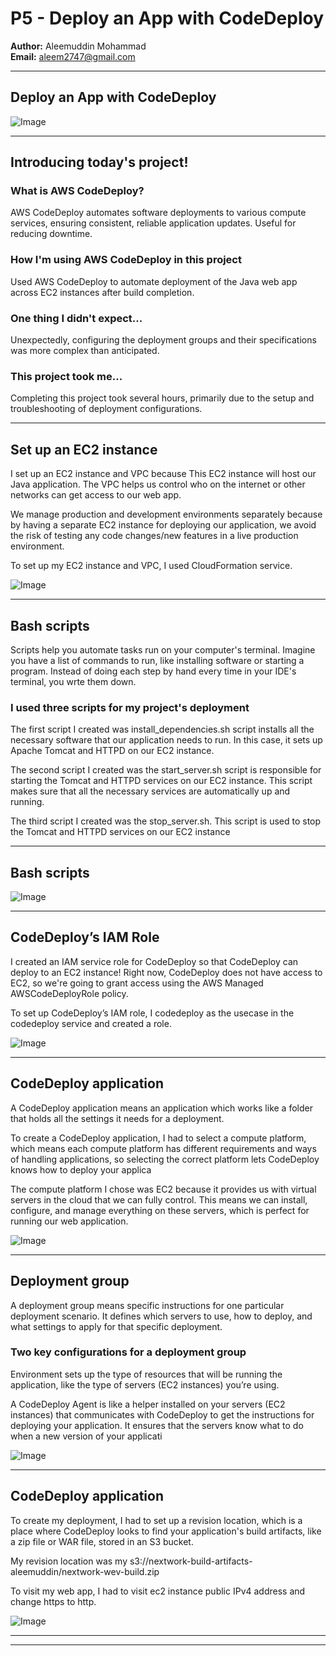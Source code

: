 
# P5 - Deploy an App with CodeDeploy



**Author:** Aleemuddin Mohammad  
**Email:** aleem2747@gmail.com

---

## Deploy an App with CodeDeploy

![Image](P4-Package-App-with-CodeBuild/A6C90772-E7DD-4EF3-B46A-E8DBD5BF9B99_1_201_a.jpeg)

---

## Introducing today's project!

### What is AWS CodeDeploy?

AWS CodeDeploy automates software deployments to various compute services, ensuring consistent, reliable application updates. Useful for reducing downtime.

### How I'm using AWS CodeDeploy in this project

Used AWS CodeDeploy to automate deployment of the Java web app across EC2 instances after build completion.

### One thing I didn't expect...

Unexpectedly, configuring the deployment groups and their specifications was more complex than anticipated.

### This project took me...

Completing this project took several hours, primarily due to the setup and troubleshooting of deployment configurations.

---

## Set up an EC2 instance

I set up an EC2 instance and VPC because This EC2 instance will host our Java application. The VPC helps us control who on the internet or other networks can get access to our web app.

We manage production and development environments separately because by having a separate EC2 instance for deploying our application, we avoid the risk of testing any code changes/new features in a live production environment.

To set up my EC2 instance and VPC, I used CloudFormation service. 

![Image](aws-devops-codedeploy_26e7b830)

---

## Bash scripts

Scripts help you automate tasks run on your computer's terminal. Imagine you have a list of commands to run, like installing software or starting a program. Instead of doing each step by hand every time in your IDE's terminal, you wrte them down.  

### I used three scripts for my project's deployment

The first script I created was install_dependencies.sh script installs all the necessary software that our application needs to run. In this case, it sets up Apache Tomcat and HTTPD on our EC2 instance. 

The second script I created was the start_server.sh script is responsible for starting the Tomcat and HTTPD services on our EC2 instance. This script makes sure that all the necessary services are automatically up and running.

The third script I created was the stop_server.sh. This script is used to stop the Tomcat and HTTPD services on our EC2 instance

---

## Bash scripts

![Image](aws-devops-codedeploy_69ede4b0)

---

## CodeDeploy’s IAM Role

I created an IAM service role for CodeDeploy so that CodeDeploy can deploy to an EC2 instance! Right now, CodeDeploy does not have access to EC2, so we're going to grant access using the AWS Managed AWSCodeDeployRole policy.
 

To set up CodeDeploy’s IAM role, I codedeploy as the usecase in the codedeploy service and created a role.

![Image](aws-devops-codedeploy_59de20cd)

---

## CodeDeploy application

A CodeDeploy application means an application which works like a folder that holds all the settings it needs for a deployment. 

To create a CodeDeploy application, I had to select a compute platform, which means each compute platform has different requirements and ways of handling applications, so selecting the correct platform lets CodeDeploy knows how to deploy your applica

The compute platform I chose was EC2  because it provides us with virtual servers in the cloud that we can fully control. This means we can install, configure, and manage everything on these servers, which is perfect for running our web application. 

![Image](aws-devops-codedeploy_75e763ef)

---

## Deployment group

A deployment group means specific instructions for one particular deployment scenario. It defines which servers to use, how to deploy, and what settings to apply for that specific deployment.


### Two key configurations for a deployment group

Environment sets up the type of resources that will be running the application, like the type of servers (EC2 instances) you’re using. 

A CodeDeploy Agent is like a helper installed on your servers (EC2 instances) that communicates with CodeDeploy to get the instructions for deploying your application. It ensures that the servers know what to do when a new version of your applicati

![Image](aws-devops-codedeploy_054373a8)

---

## CodeDeploy application

To create my deployment, I had to set up a revision location, which is a place where CodeDeploy looks to find your application's build artifacts, like a zip file or WAR file, stored in an S3 bucket.

My revision location was my s3://nextwork-build-artifacts-aleemuddin/nextwork-wev-build.zip

To visit my web app, I had to visit ec2 instance public IPv4 address and change https to http. 

![Image](aws-devops-codedeploy_a333c89c)

---

---
